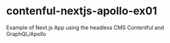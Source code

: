 # contenful-nextjs-apollo-ex01
Example of Next.js App using the headless CMS Contentful and GraphQL/Apollo
